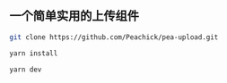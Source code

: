 ## 一个简单实用的上传组件

```bash
git clone https://github.com/Peachick/pea-upload.git

yarn install

yarn dev
```
